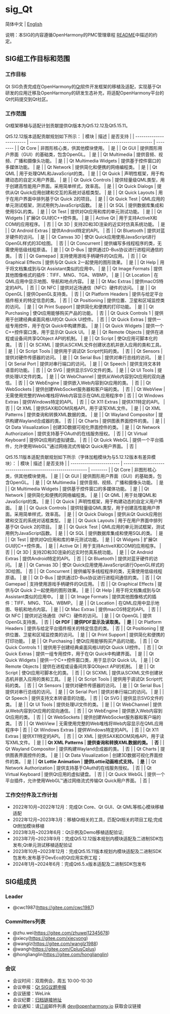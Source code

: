 # sig_Qt
简体中文 | [English](./sig_qt.md)

说明：本SIG的内容遵循OpenHarmony的PMC管理章程 [README](../../zh/pmc.md)中描述的约定。

## SIG组工作目标和范围

### 工作目标

Qt SIG负责完成在OpenHarmony的[Qt](https://qt.io)软件开发框架的移植及适配，实现基于Qt研发的应用迁移及OpenHarmony的研发生态补充，将适配OpenHarmony平台的Qt代码提交到Qt社区。

### 工作范围

Qt框架移植与适配计划贡献提供Qt版本为Qt5.12.12及Qt5.15.11。

Qt5.12.12版本适配贡献规划如下所示：
| 模块                     | 描述                                                         | 是否支持 |
| ------------------------ | ------------------------------------------------------------ | -------- |
| Qt Core                  | 非图形核心类，供其他模块使用。                               | 是       |
| Qt GUI                   | 提供图形用户界面（GUI）的基础类，包含OpenGL。                | 是       |
| Qt Multimedia            | 提供音频、视频、广播和摄像头功能。                           | 是       |
| Qt Multimedia Widgets    | 提供基于控件窗口的多媒体功能。                               | 是       |
| Qt Network               | 提供简化和便携的网络编程类。                                 | 是       |
| Qt QML                   | 用于处理QML和JavaScript的类。                                | 是       |
| Qt Quick                 | 声明性框架，用于构建动态的自定义用户界面。                   | 是       |
| Qt Quick Controls        | 提供轻量级QML类型，用于创建高性能用户界面。采用简单样式，效率高。 | 是       |
| Qt Quick Dialogs         | 提供从Qt Quick应用创建和交互的系统对话框类型。               | 是       |
| Qt Quick Layouts         | 用于在用户界面中排列基于Qt Quick 2的项目。                   | 是       |
| Qt Quick Test            | QML应用的单元测试框架，测试用例为JavaScript函数。            | 是       |
| Qt SQL                   | 提供数据库集成和使用SQL的类。                                | 是       |
| Qt Test                  | 提供对Qt应用和库的单元测试功能。                             | 是       |
| Qt Widgets               | 扩展Qt GUI的C++控件类。                                      | 是       |
| Active Qt                | 用于支持ActiveX和COM的应用程序。                             | 否       |
| Qt 3D                    | 支持2D和3D渲染的近实时仿真系统功能。                         | 是       |
| Qt Android Extras        | 提供Android特定的API。                                       | 否       |
| Qt Bluetooth             | 提供对蓝牙硬件的访问。                                       | 是       |
| Qt Canvas 3D             | 使Qt Quick应用使用JavaScript进行OpenGL样式的3D绘图。         | 否       |
| Qt Concurrent            | 提供编写多线程程序的类，无需使用低级线程原语。               | 是       |
| Qt D-Bus                 | 提供通过D-Bus协议进行进程间通信的类。                        | 否       |
| Qt Gamepad               | 支持使用游戏手柄硬件的Qt应用。                               | 否       |
| Qt Graphical Effects     | 提供与Qt Quick 2一起使用的图形效果。                         | 是       |
| Qt Help                  | 用于将文档集成到与Qt Assistant类似的应用中。                 | 是       |
| Qt Image Formats         | 提供其他图像格式的插件：TIFF、MNG、TGA、WBMP。               | 是       |
| Qt Location              | 在QML应用中显示地图、导航和地点内容。                        | 是       |
| Qt Mac Extras            | 提供macOS特定的API。                                         | 否       |
| Qt NFC                   | 提供对近场通信（NFC）硬件的访问。                            | 是       |
| Qt OpenGL                | 提供OpenGL支持类。                                           | 否       |
| Qt Platform Headers      | 提供与给定平台插件相关的特定信息的类。                       | 否       |
| Qt Positioning           | 提供位置、卫星和区域监控类的访问。                           | 是       |
| Qt Print Support         | 提供简化和便携的打印功能。                                   | 是       |
| Qt Purchasing            | 使Qt应用能够购买产品的功能。                                 | 否       |
| Qt Quick Controls 1      | 提供用于创建经典桌面风格UI的Qt Quick UI控件。                | 否       |
| Qt Quick Extras          | 提供一组专用控件，用于在Qt Quick中构建界面。                 | 是       |
| Qt Quick Widgets         | 提供一个C++控件窗口类，用于显示Qt Quick UI。                 | 是       |
| Qt Remote Objects        | 提供在进程或设备间共享QObject API的机制。                    | 是       |
| Qt Script                | 使Qt应用可脚本化的类。                                       | 否       |
| Qt SCXML                 | 提供从SCXML文件创建状态机并嵌入应用的类和工具。              | 是       |
| Qt Script Tools          | 提供用于调试Qt Script代码的类。                              | 否       |
| Qt Sensors               | 提供对硬件传感器的访问。                                     | 是       |
| Qt Serial Bus            | 提供对串行总线的访问。                                       | 是       |
| Qt Serial Port           | 提供对串行端口的访问。                                       | 是       |
| Qt Speech                | 提供支持文本转语音的功能。                                   | 否       |
| Qt SVG                   | 提供显示SVG文件的类。                                        | 是       |
| Qt UI Tools              | 提供处理UI文件的类。                                         | 是       |
| Qt WebChannel            | 提供从Web内容到Qt应用的双向通信。                            | 否       |
| Qt WebEngine             | 提供嵌入Web内容到Qt应用的类。                                | 否       |
| Qt WebSockets            | 提供创建WebSocket服务器和客户端的类。                        | 否       |
| Qt WebView               | 无需使用完整的Web堆栈将Web内容显示在QML应用程序中            | 否       |
| Qt Windows Extras        | 提供Windows特定的API。                                       | 否       |
| Qt X11 Extras            | 提供X11特定的API。                                           | 否       |
| Qt XML                   | 提供SAX和DOM风格API，用于读写XML文件。                       | 是       |
| Qt XML Patterns          | 提供查询和转换XML数据的类。                                  | 是       |
| Qt Wayland Compositor    | 提供构建Wayland合成器的类。                                  | 否       |
| Qt Charts                | 提供图表界面控件的类。                                       | 是       |
| Qt Data Visualization    | 创建3D数据可视化界面控件的类。                               | 是       |
| Qt Network Authorization | 提供支持基于OAuth的在线服务授权。                            | 否       |
| Qt Virtual Keyboard      | 提供Qt应用的虚拟键盘。                                       | 否       |
| Qt Quick WebGL           | 提供一个平台插件，允许使用WebGL™通过网络流式传输Qt Quick用户界面。 | 否       |

Qt5.15.11版本适配贡献规划如下所示（字体加粗模块为与5.12.12版本有差异模块）：
| 模块                     | 描述                                                         | 是否支持 |
| ------------------------ | ------------------------------------------------------------ | -------- |
| Qt Core                  | 非图形核心类，供其他模块使用。                               | 是       |
| Qt GUI                   | 提供图形用户界面（GUI）的基础类，包含OpenGL。                | 是       |
| Qt Multimedia            | 提供音频、视频、广播和摄像头功能。                           | 是       |
| Qt Multimedia Widgets    | 提供基于控件窗口的多媒体功能。                               | 是       |
| Qt Network               | 提供简化和便携的网络编程类。                                 | 是       |
| Qt QML                   | 用于处理QML和JavaScript的类。                                | 是       |
| Qt Quick                 | 声明性框架，用于构建动态的自定义用户界面。                   | 是       |
| Qt Quick Controls        | 提供轻量级QML类型，用于创建高性能用户界面。采用简单样式，效率高。 | 是       |
| Qt Quick Dialogs         | 提供从Qt Quick应用创建和交互的系统对话框类型。               | 是       |
| Qt Quick Layouts         | 用于在用户界面中排列基于Qt Quick 2的项目。                   | 是       |
| Qt Quick Test            | QML应用的单元测试框架，测试用例为JavaScript函数。            | 是       |
| Qt SQL                   | 提供数据库集成和使用SQL的类。                                | 是       |
| Qt Test                  | 提供对Qt应用和库的单元测试功能。                             | 是       |
| Qt Widgets               | 扩展Qt GUI的C++控件类。                                      | 是       |
| Active Qt                | 用于支持ActiveX和COM的应用程序。                             | 否       |
| Qt 3D                    | 支持2D和3D渲染的近实时仿真系统功能。                         | 是       |
| Qt Android Extras        | 提供Android特定的API。                                       | 否       |
| Qt Bluetooth             | 提供对蓝牙硬件的访问。                                       | 是       |
| Qt Canvas 3D             | 使Qt Quick应用使用JavaScript进行OpenGL样式的3D绘图。         | 否       |
| Qt Concurrent            | 提供编写多线程程序的类，无需使用低级线程原语。               | 是       |
| Qt D-Bus                 | 提供通过D-Bus协议进行进程间通信的类。                        | 否       |
| Qt Gamepad               | 支持使用游戏手柄硬件的Qt应用。                               | 否       |
| Qt Graphical Effects     | 提供与Qt Quick 2一起使用的图形效果。                         | 是       |
| Qt Help                  | 用于将文档集成到与Qt Assistant类似的应用中。                 | 是       |
| Qt Image Formats         | 提供其他图像格式的插件：TIFF、MNG、TGA、WBMP。               | 是       |
| Qt Location              | 在QML应用中显示地图、导航和地点内容。                        | 是       |
| Qt Mac Extras            | 提供macOS特定的API。                                         | 否       |
| Qt NFC                   | 提供对近场通信（NFC）硬件的访问。                            | 是       |
| Qt OpenGL                | 提供OpenGL支持类。                                           | 否       |
| **Qt PDF**               | **提供PDF显示及读取类。**                                    | **是**   |
| Qt Platform Headers      | 提供与给定平台插件相关的特定信息的类。                       | 否       |
| Qt Positioning           | 提供位置、卫星和区域监控类的访问。                           | 是       |
| Qt Print Support         | 提供简化和便携的打印功能。                                   | 是       |
| Qt Purchasing            | 使Qt应用能够购买产品的功能。                                 | 否       |
| Qt Quick Controls 1      | 提供用于创建经典桌面风格UI的Qt Quick UI控件。                | 否       |
| Qt Quick Extras          | 提供一组专用控件，用于在Qt Quick中构建界面。                 | 是       |
| Qt Quick Widgets         | 提供一个C++控件窗口类，用于显示Qt Quick UI。                 | 是       |
| Qt Remote Objects        | 提供在进程或设备间共享QObject API的机制。                    | 是       |
| Qt Script                | 使Qt应用可脚本化的类。                                       | 否       |
| Qt SCXML                 | 提供从SCXML文件创建状态机并嵌入应用的类和工具。              | 是       |
| Qt Script Tools          | 提供用于调试Qt Script代码的类。                              | 否       |
| Qt Sensors               | 提供对硬件传感器的访问。                                     | 是       |
| Qt Serial Bus            | 提供对串行总线的访问。                                       | 是       |
| Qt Serial Port           | 提供对串行端口的访问。                                       | 是       |
| Qt Speech                | 提供支持文本转语音的功能。                                   | 否       |
| Qt SVG                   | 提供显示SVG文件的类。                                        | 是       |
| Qt UI Tools              | 提供处理UI文件的类。                                         | 是       |
| Qt WebChannel            | 提供从Web内容到Qt应用的双向通信。                            | 否       |
| Qt WebEngine             | 提供嵌入Web内容到Qt应用的类。                                | 否       |
| Qt WebSockets            | 提供创建WebSocket服务器和客户端的类。                        | 否       |
| Qt WebView               | 无需使用完整的Web堆栈将Web内容显示在QML应用程序中            | 否       |
| Qt Windows Extras        | 提供Windows特定的API。                                       | 否       |
| Qt X11 Extras            | 提供X11特定的API。                                           | 否       |
| Qt XML                   | 提供SAX和DOM风格API，用于读写XML文件。                       | 是       |
| **Qt XML Patterns**      | **提供查询和转换XML数据的类。**                              | **否**   |
| Qt Wayland Compositor    | 提供构建Wayland合成器的类。                                  | 否       |
| Qt Charts                | 提供图表界面控件的类。                                       | 是       |
| Qt Data Visualization    | 创建3D数据可视化界面控件的类。                               | 是       |
| **Qt Lottie Animation**  | **提供Lottie动画格式支持。**                                 | **是**   |
| Qt Network Authorization | 提供支持基于OAuth的在线服务授权。                            | 否       |
| Qt Virtual Keyboard      | 提供Qt应用的虚拟键盘。                                       | 否       |
| Qt Quick WebGL           | 提供一个平台插件，允许使用WebGL™通过网络流式传输Qt Quick用户界面。 | 否       |

### 工作交付件及工作计划
- 2022年10月~2022年12月：完成Qt Core、Qt GUI、Qt QML等核心模块移植适配
- 2022年12月~2023年3月：移植Qt相关的工具，匹配Qt相关的项目工程;完成Qt附加模块移植
- 2023年3月~2023年6月：Qt示例及Demo移植适配验证;
- 2023年7月~2023年9月：完成Qt5.12.12版本规划内模块适配及二进制SDK包发布;Qt单元测试移植适配验证
- 2023年10月~2023年12月：完成Qt5.15.11版本规划内模块适配及二进制SDK包发布;发布基于DevEco的Qt应用实例工程；
- 2024年1月~2024年6月：完成Qt6.5.x版本适配及二进制SDK包发布

## SIG组成员

### Leader
- @cwc1987(https://gitee.com/cwc1987)

### Committers列表
- @zhu.wei(https://gitee.com/zhuwei12345678)
- @xiecy(https://gitee.com/xiecyong)
- @wanglz(https://gitee.com/wanglz1988)
- @wangh(https://gitee.com/CplusCplus)
- @honglianglin(https://gitee.com/honglianglin)


### 会议
 - 会议时间：双周例会，周五 10:00-10:30
 - 会议申报：[Qt SIG议题申报](https://shimo.im/sheets/vVqRVBewOBUx7oqy/MODOC)
 - 会议链接：WeLink
 - 会议纪要：[归档链接地址](https://gitee.com/openharmony-sig/sig-content/tree/master/qt/meetings)
 - 会议通知：请[订阅](https://lists.openatom.io/postorius/lists/dev.openharmony.io)邮件列表 dev@openharmony.io 获取会议链接
